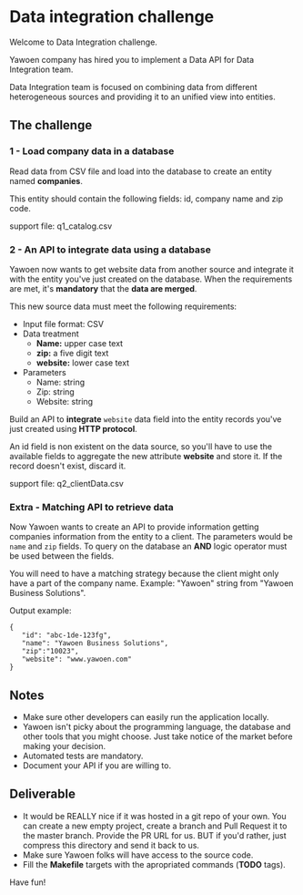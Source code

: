 # Data integration challenge


Welcome to Data Integration challenge.

Yawoen company has hired you to implement a Data API for Data Integration team.

Data Integration team is focused on combining data from different heterogeneous sources and providing it to an unified view into entities.

## The challenge

### 1 - Load company data in a database

Read data from CSV file and load into the database to create an entity named **companies**.

This entity should contain the following fields: id, company name and zip code. 

support file: q1_catalog.csv


### 2 - An API to integrate data using a database

Yawoen now wants to get website data from another source and integrate it with the entity you've just created on the database. When the requirements are met, it's **mandatory** that the **data are merged**.

This new source data must meet the following requirements:

- Input file format: CSV
- Data treatment
    - **Name:** upper case text
    - **zip:** a five digit text
    - **website:** lower case text
- Parameters
    - Name: string
    - Zip: string 
    - Website: string

Build an API to **integrate** `website` data field into the entity records you've just created using **HTTP protocol**.

An id field is non existent on the data source, so you'll have to use the available fields to aggregate the new attribute **website** and store it. If the record doesn't exist, discard it.

support file: q2_clientData.csv


### Extra - Matching API to retrieve data

Now Yawoen wants to create an API to provide information getting companies information from the entity to a client. 
The parameters would be `name` and `zip` fields. To query on the database an **AND** logic operator must be used between the fields.

You will need to have a matching strategy because the client might only have a part of the company name. 
Example: "Yawoen" string from "Yawoen Business Solutions".

Output example: 
 ```
 {
 	"id": "abc-1de-123fg",
 	"name": "Yawoen Business Solutions",
 	"zip":"10023",
 	"website": "www.yawoen.com"
 }
 ```

## Notes


- Make sure other developers can easily run the application locally.
- Yawoen isn't picky about the programming language, the database and other tools that you might choose. Just take notice of the market before making your decision.
- Automated tests are mandatory.
- Document your API if you are willing to.


## Deliverable


- It would be REALLY nice if it was hosted in a git repo of your own. You can create a new empty project, create a branch and Pull Request it to the master branch. Provide the PR URL for us. BUT if you'd rather, just compress this directory and send it back to us.
- Make sure Yawoen folks will have access to the source code.
- Fill the **Makefile** targets with the apropriated commands (**TODO** tags).

Have fun!
